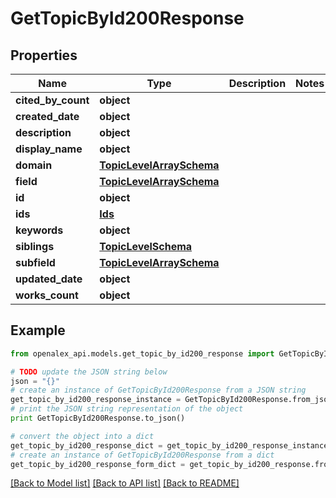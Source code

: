 # GetTopicById200Response


## Properties
Name | Type | Description | Notes
------------ | ------------- | ------------- | -------------
**cited_by_count** | **object** |  | 
**created_date** | **object** |  | 
**description** | **object** |  | 
**display_name** | **object** |  | 
**domain** | [**TopicLevelArraySchema**](TopicLevelArraySchema.md) |  | 
**field** | [**TopicLevelArraySchema**](TopicLevelArraySchema.md) |  | 
**id** | **object** |  | 
**ids** | [**Ids**](Ids.md) |  | 
**keywords** | **object** |  | 
**siblings** | [**TopicLevelSchema**](TopicLevelSchema.md) |  | 
**subfield** | [**TopicLevelArraySchema**](TopicLevelArraySchema.md) |  | 
**updated_date** | **object** |  | 
**works_count** | **object** |  | 

## Example

```python
from openalex_api.models.get_topic_by_id200_response import GetTopicById200Response

# TODO update the JSON string below
json = "{}"
# create an instance of GetTopicById200Response from a JSON string
get_topic_by_id200_response_instance = GetTopicById200Response.from_json(json)
# print the JSON string representation of the object
print GetTopicById200Response.to_json()

# convert the object into a dict
get_topic_by_id200_response_dict = get_topic_by_id200_response_instance.to_dict()
# create an instance of GetTopicById200Response from a dict
get_topic_by_id200_response_form_dict = get_topic_by_id200_response.from_dict(get_topic_by_id200_response_dict)
```
[[Back to Model list]](../README.md#documentation-for-models) [[Back to API list]](../README.md#documentation-for-api-endpoints) [[Back to README]](../README.md)


